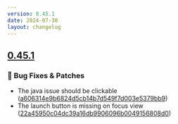 ```yaml
---
version: 0.45.1
date: 2024-07-30
layout: changelog
---
```

## [0.45.1](#0.45.1)
### 🐛 Bug Fixes & Patches

- The java issue should be clickable ([a606314e9b6824d5cb14b7d549f7d003e5379bb9](https://github.com/Voxelum/x-minecraft-launcher/commit/a606314e9b6824d5cb14b7d549f7d003e5379bb9))
- The launch button is missing on focus view ([22a45950c04dc39a16db9906096b0049156808d0](https://github.com/Voxelum/x-minecraft-launcher/commit/22a45950c04dc39a16db9906096b0049156808d0))
